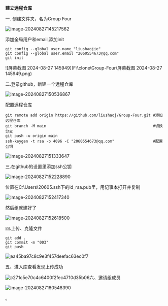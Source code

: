 **建立远程仓库**

一. 创建文件夹，名为Group Four

![image-20240827145217562](F:\clone\Group-Four\image-20240827145217562.png)

添加全局用户和email,添加init

```
git config --global user.name "liushaojie"
git config --global user.email "2060554673@qq.com"
git init
```

![屏幕截图 2024-08-27 145949](F:\clone\Group-Four\屏幕截图 2024-08-27 145949.png)

二.登录github，新建一个远程仓库

![image-20240827150536867](F:\clone\Group-Four\image-20240827150536867.png)

配置远程仓库

```
git remote add origin https://github.com/liushaoj/Group-Four.git #添加远程仓库
git branch -M main                                               #切换分支
git push -u origin main
ssh-keygen -t rsa -b 4096 -C "2060554673@qq.com"                 #配置公钥
```

![image-20240827151333647](F:\clone\Group-Four\image-20240827151333647.png)

三.在github的设置里添加ssh公钥

![image-20240827152228890](F:\clone\Group-Four\image-20240827152228890.png)

位置在C:\Users\20605\.ssh下的id_rsa.pub里，用记事本打开并复制

![image-20240827152417340](F:\clone\Group-Four\image-20240827152417340.png)

然后组就建好了

![image-20240827152618500](F:\clone\Group-Four\image-20240827152618500.png)

四.上传、克隆文件

```
git add .
git commit -m "003"
git push
```

![ea45ba97c8c9e3f457deefac63ec0f7](F:\clone\Group-Four\ea45ba97c8c9e3f457deefac63ec0f7.png)

五、进入库查看发现上传成功

![c271c5e70c4c6400f2fec4710d35b06](F:\clone\Group-Four\c271c5e70c4c6400f2fec4710d35b06.png)六、邀请组成员

![image-20240827160548390](F:\clone\Group-Four\image-20240827160548390.png)

。